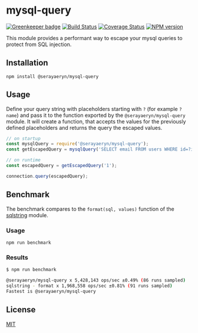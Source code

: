 # mysql-query

[![Greenkeeper badge](https://badges.greenkeeper.io/SerayaEryn/mysql-query.svg)](https://greenkeeper.io/)
[![Build Status](https://travis-ci.org/SerayaEryn/mysql-query.svg?branch=master)](https://travis-ci.org/SerayaEryn/mysql-query)
[![Coverage Status](https://coveralls.io/repos/github/SerayaEryn/mysql-query/badge.svg?branch=master)](https://coveralls.io/github/SerayaEryn/mysql-query?branch=master)
[![NPM version](https://img.shields.io/npm/v/@serayaeryn/mysql-query.svg?style=flat)](https://www.npmjs.com/package/@serayaeryn/mysql-query)

This module provides a performant way to escape your mysql queries to protect from SQL injection.

## Installation

```
npm install @serayaeryn/mysql-query
```

## Usage
Define your query string with placeholders starting with `?` (for example `?name`) and pass it to the function exported by the `@serayaeryn/mysql-query` module. It will create a function, that accepts the values for the previously defined placeholders and returns the query the escaped values.
```js
// on startup
const mysqlQuery = require('@serayaeryn/mysql-query');
const getEscapedQuery = mysqlQuery('SELECT email FROM users WHERE id=?id;');

// on runtime
const escapedQuery = getEscapedQuery('1');

connection.query(escapedQuery);
```
## Benchmark
The benchmark compares to the `format(sql, values)` function of the [sqlstring](https://www.npmjs.com/package/sqlstring) module.

### Usage
```
npm run benchmark
```
### Results

```bash
$ npm run benchmark

@serayaeryn/mysql-query x 5,428,143 ops/sec ±0.49% (86 runs sampled)
sqlstring - format x 1,968,558 ops/sec ±0.81% (91 runs sampled)
Fastest is @serayaeryn/mysql-query
```

## License

[MIT](./LICENSE)
